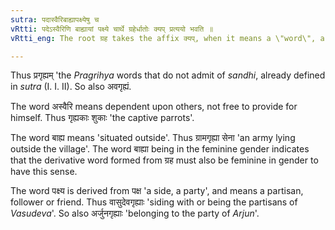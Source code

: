 ```yaml
---
sutra: पदास्वैरिबाह्यापक्ष्येषु च
vRtti: पदेऽस्वैरिणि बाह्यायां पक्ष्ये चार्थे ग्रहेर्धातोः क्यप् प्रत्ययो भवति ॥
vRtti_eng: The root ग्रह takes the affix क्यप्, when it means a \"word\", a \"dependent\",\"outside\", or a \"partisan\".

---
```

Thus प्रगृह्यम् 'the _Pragrihya_ words that do not admit of _sandhi_, already defined in _sutra_ (I. I. II). So also अवगृह्यं.

The word अस्वैरि means dependent upon others, not free to provide for himself. Thus गृह्यकाः शुकाः 'the captive parrots'.

The word बाह्य means 'situated outside'. Thus ग्रामगृह्या सेना 'an army lying outside the village'. The word बाह्या being in the feminine gender indicates that the derivative word formed from ग्रह must also be feminine in gender to have this sense.

The word पक्ष्य is derived from पक्ष 'a side, a party', and means a partisan, follower or friend. Thus वासुदेवगृह्याः 'siding with or being the partisans of _Vasudeva_'. So also अर्जुनगृह्याः 'belonging to the party of _Arjun_'.